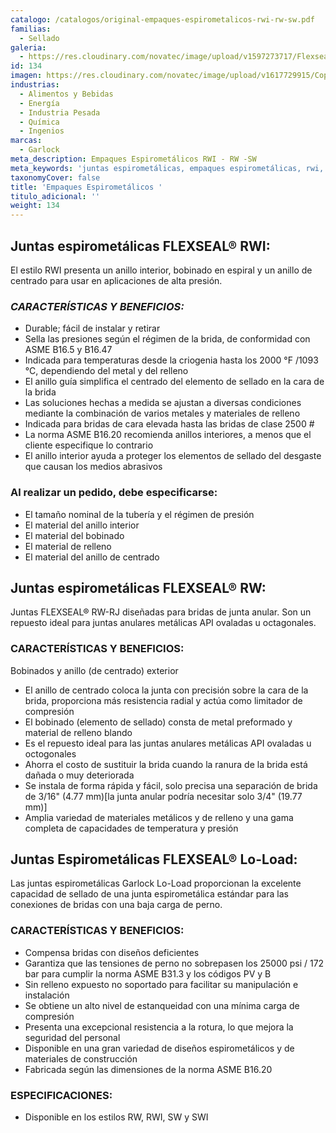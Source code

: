 ```yaml
---
catalogo: /catalogos/original-empaques-espirometalicos-rwi-rw-sw.pdf
familias:
  - Sellado
galeria:
  - https://res.cloudinary.com/novatec/image/upload/v1597273717/Flexsealcategoryimage_1200x900_1_mnrels.png
id: 134
imagen: https://res.cloudinary.com/novatec/image/upload/v1617729915/Copia_de_Dise%C3%B1o_sin_t%C3%ADtulo_12_rsotdh.png
industrias:
  - Alimentos y Bebidas
  - Energía
  - Industria Pesada
  - Química
  - Ingenios
marcas:
  - Garlock
meta_description: Empaques Espirometálicos RWI - RW -SW
meta_keywords: 'juntas espirometálicas, empaques espirometálicas, rwi, rw, sw'
taxonomyCover: false
title: 'Empaques Espirometálicos '
titulo_adicional: ''
weight: 134
---
```




## **Juntas espirometálicas FLEXSEAL® RWI:**

El estilo RWI presenta un anillo interior, bobinado en espiral y un anillo de centrado para usar en aplicaciones de alta presión.

### _CARACTERÍSTICAS Y BENEFICIOS:_

* Durable; fácil de instalar y retirar
* Sella las presiones según el régimen de la brida, de conformidad con ASME B16.5 y B16.47
* Indicada para temperaturas desde la criogenia hasta los 2000 °F /1093 °C, dependiendo del metal y del relleno
* El anillo guía simplifica el centrado del elemento de sellado en la cara de la brida
* Las soluciones hechas a medida se ajustan a diversas condiciones mediante la combinación de varios metales y materiales de relleno
* Indicada para bridas de cara elevada hasta las bridas de clase 2500 #
* La norma ASME B16.20 recomienda anillos interiores, a menos que el cliente especifique lo contrario
* El anillo interior ayuda a proteger los elementos de sellado del desgaste que causan los medios abrasivos

### Al realizar un pedido, debe especificarse:

* El tamaño nominal de la tubería y el régimen de presión
* El material del anillo interior
* El material del bobinado
* El material de relleno
* El material del anillo de centrado

## **Juntas espirometálicas FLEXSEAL® RW:**

Juntas FLEXSEAL® RW-RJ diseñadas para bridas de junta anular. Son un repuesto ideal para juntas anulares metálicas API ovaladas u octagonales.

### CARACTERÍSTICAS Y BENEFICIOS:

Bobinados y anillo (de centrado) exterior

* El anillo de centrado coloca la junta con precisión sobre la cara de la brida, proporciona más resistencia radial y actúa como limitador de compresión
* El bobinado (elemento de sellado) consta de metal preformado y material de relleno blando
* Es el repuesto ideal para las juntas anulares metálicas API ovaladas u octogonales
* Ahorra el costo de sustituir la brida cuando la ranura de la brida está dañada o muy deteriorada
* Se instala de forma rápida y fácil, solo precisa una separación de brida de 3/16" (4.77 mm)\[la junta anular podría necesitar solo 3/4" (19.77 mm)\]
* Amplia variedad de materiales metálicos y de relleno y una gama completa de capacidades de temperatura y presión

## **Juntas Espirometálicas FLEXSEAL® Lo-Load:**

Las juntas espirometálicas Garlock Lo-Load proporcionan la excelente capacidad de sellado de una junta espirometálica estándar para las conexiones de bridas con una baja carga de perno.

### CARACTERÍSTICAS Y BENEFICIOS:

* Compensa bridas con diseños deficientes
* Garantiza que las tensiones de perno no sobrepasen los 25000 psi / 172 bar para cumplir la norma ASME B31.3 y los códigos PV y B
* Sin relleno expuesto no soportado para facilitar su manipulación e instalación
* Se obtiene un alto nivel de estanqueidad con una mínima carga de compresión
* Presenta una excepcional resistencia a la rotura, lo que mejora la seguridad del personal
* Disponible en una gran variedad de diseños espirometálicos y de materiales de construcción
* Fabricada según las dimensiones de la norma ASME B16.20

### ESPECIFICACIONES:

* Disponible en los estilos RW, RWI, SW y SWI
